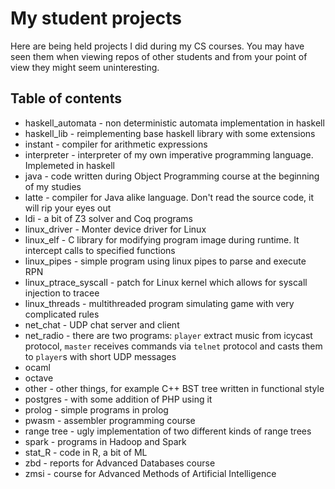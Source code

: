 # My student projects
Here are being held projects I did during my CS courses. You may have
seen them when viewing repos of other students and from your point of
view they might seem uninteresting.

## Table of contents

* haskell_automata - non deterministic automata implementation in haskell
* haskell_lib - reimplementing base haskell library with some extensions
* instant - compiler for arithmetic expressions
* interpreter - interpreter of my own imperative programming language. Implemeted in haskell
* java - code written during Object Programming course at the beginning of my studies
* latte - compiler for Java alike language. Don't read the source code, it will rip your eyes out
* ldi - a bit of Z3 solver and Coq programs
* linux_driver - Monter device driver for Linux
* linux_elf - C library for modifying program image during runtime. It intercept calls to specified functions
* linux_pipes - simple program using linux pipes to parse and execute RPN
* linux_ptrace_syscall - patch for Linux kernel which allows for syscall injection to tracee
* linux_threads - multithreaded program simulating game with very complicated rules
* net_chat - UDP chat server and client
* net_radio - there are two programs: `player` extract music from icycast protocol, `master` receives commands via `telnet` protocol and casts them to `player`s with short UDP messages
* ocaml
* octave
* other - other things, for example C++ BST tree written in functional style
* postgres - with some addition of PHP using it
* prolog - simple programs in prolog
* pwasm - assembler programming course
* range tree - ugly implementation of two different kinds of range trees
* spark - programs in Hadoop and Spark
* stat_R - code in R, a bit of ML
* zbd - reports for Advanced Databases course
* zmsi - course for Advanced Methods of Artificial Intelligence

